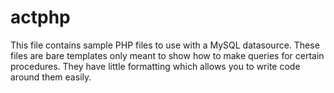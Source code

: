 # actphp
This file contains sample PHP files to use with a MySQL datasource.  These files are bare templates only meant to show how to make queries for certain procedures.  They have little formatting which allows you to write code around them easily.
